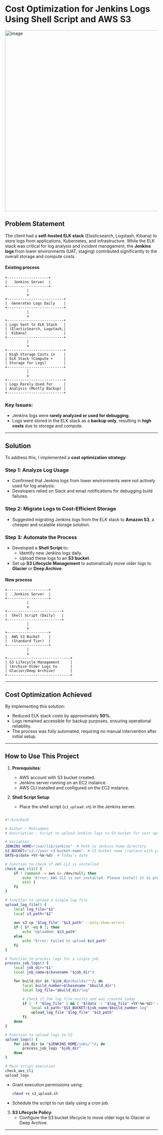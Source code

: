 # Cost Optimization for Jenkins Logs Using Shell Script and AWS S3

<img width="595" alt="image" src="https://github.com/user-attachments/assets/c1452f87-f954-418b-9b7c-362f13606391" />


## Problem Statement

The client had a **self-hosted ELK stack** (Elasticsearch, Logstash, Kibana) to store logs from applications, Kubernetes, and infrastructure. 
While the ELK stack was critical for log analysis and incident management, the **Jenkins logs** from lower environments (UAT, staging) contributed 
significantly to the overall storage and compute costs.

#### Existing process
```
+-------------------+
|   Jenkins Server  |
+-------------------+
          |
          v
+--------------------------+
|  Generates Logs Daily    |
+--------------------------+
          |
          v
+--------------------------+
| Logs Sent to ELK Stack   |
| (ElasticSearch, Logstash,|
|  Kibana)                 |
+--------------------------+
          |
          v
+--------------------------+
| High Storage Costs in    |
| ELK Stack (Compute +     |
| Storage for Logs)        |
+--------------------------+
          |
          v
+--------------------------+
| Logs Rarely Used for     |
| Analysis (Mostly Backup) |
+--------------------------+
```

### Key Issues:
- Jenkins logs were **rarely analyzed or used for debugging**.
- Logs were stored in the ELK stack as a **backup only**, resulting in **high costs** due to storage and compute.

---

## Solution

To address this, I implemented a **cost optimization strategy**:

### Step 1: Analyze Log Usage
- Confirmed that Jenkins logs from lower environments were not actively used for log analysis.
- Developers relied on Slack and email notifications for debugging build failures.

### Step 2: Migrate Logs to Cost-Efficient Storage
- Suggested migrating Jenkins logs from the ELK stack to **Amazon S3**, a cheaper and scalable storage solution.

### Step 3: Automate the Process
- Developed a **Shell Script** to:
  - Identify new Jenkins logs daily.
  - Upload these logs to an **S3 bucket**.
- Set up **S3 Lifecycle Management** to automatically move older logs to **Glacier** or **Deep Archive**.

#### New process

```
+-------------------+
|   Jenkins Server  |
+-------------------+
          |
          v
+-------------------------+
|  Shell Script (Daily)   |
+-------------------------+
          |
          v
+-------------------+
|  AWS S3 Bucket    |
|  (Standard Tier)  |
+-------------------+
          |
          v
+-----------------------------+
| S3 Lifecycle Management     |
| (Archive Older Logs to      |
| Glacier/Deep Archive)       |
+-----------------------------+
```

---

## Cost Optimization Achieved

By implementing this solution:
- Reduced ELK stack costs by approximately **50%**.
- Logs remained accessible for backup purposes, ensuring operational reliability.
- The process was fully automated, requiring no manual intervention after initial setup.

---

## How to Use This Project

1. **Prerequisites**:
   - AWS account with S3 bucket created.
   - Jenkins server running on an EC2 instance.
   - AWS CLI installed and configured on the EC2 instance.

2. **Shell Script Setup**:
   - Place the shell script (`s3_upload.sh`) in the Jenkins server.
  
```bash

#!/bin/bash

# Author : Mohiadeen
# Description : Script to upload Jenkins logs to S3 bucket for cost optimization

# Variables
JENKINS_HOME="/var/lib/jenkins"  # Path to Jenkins home directory
S3_BUCKET="s3://your-s3-bucket-name"  # S3 bucket name (replace with your bucket)
DATE=$(date +%Y-%m-%d)  # Today's date

# Function to check if AWS CLI is installed
check_aws_cli() {
    if ! command -v aws &> /dev/null; then
        echo "Error: AWS CLI is not installed. Please install it to proceed."
        exit 1
    fi
}

# Function to upload a single log file
upload_log_file() {
    local log_file="$1"
    local s3_path="$2"
    
    aws s3 cp "$log_file" "$s3_path" --only-show-errors
    if [ $? -eq 0 ]; then
        echo "Uploaded: $s3_path"
    else
        echo "Error: Failed to upload $s3_path"
    fi
}

# Function to process logs for a single job
process_job_logs() {
    local job_dir="$1"
    local job_name=$(basename "$job_dir")

    for build_dir in "$job_dir/builds/"*/; do
        local build_number=$(basename "$build_dir")
        local log_file="$build_dir/log"

        # Check if the log file exists and was created today
        if [ -f "$log_file" ] && [ "$(date -r "$log_file" +%Y-%m-%d)" == "$DATE" ]; then
            local s3_path="$S3_BUCKET/$job_name/$build_number.log"
            upload_log_file "$log_file" "$s3_path"
        fi
    done
}

# Function to upload logs to S3
upload_logs() {
    for job_dir in "$JENKINS_HOME/jobs/"*/; do
        process_job_logs "$job_dir"
    done
}

# Main script execution
check_aws_cli
upload_logs

```

   - Grant execution permissions using:
     ```bash
     chmod +x s3_upload.sh
     ```
   - Schedule the script to run daily using a cron job.

3. **S3 Lifecycle Policy**:
   - Configure the S3 bucket lifecycle to move older logs to Glacier or Deep Archive.

---

